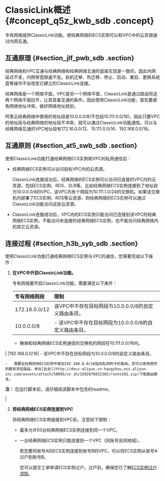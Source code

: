 # ClassicLink概述 {#concept_q5z_kwb_sdb .concept}

专有网络提供ClassicLink功能，使经典网络的ECS实例可以和VPC中的云资源通过内网互通。

## 互通原理 {#section_jlf_pwb_sdb .section}

经典网络和VPC互通与经典网络和经典网络互通的底层实现是一致的，因此内网延迟不变，内网带宽限速不变。宕机迁移、热迁移、停止、启动、重启、更换系统盘等操作不会改变已建立的ClassicLink连接。

经典网络是一个网络平面，VPC是另一个网络平面，ClassicLink是通过路由将这两个网络平面拉齐，让其具备互通的条件。因此使用ClassicLink功能，首先要避免网络地址冲突，做好网络地址规划。

阿里云经典网络中使用的地址段是10.0.0.0/8\(不包括10.111.0.0/16\)，因此只要VPC的地址段与经典网络的地址段不冲突，就可以通过ClassicLink功能通信。可以与经典网络互通的VPC地址段有172.16.0.0/12、10.111.0.0/16、192.168.0.0/16。

## 互通原则 {#section_at5_swb_sdb .section}

使用ClassicLink功能打通经典网络ECS实例和VPC的私网通信后：

-   经典网络ECS实例可以访问目标VPC内的云资源。

    ClassicLink连接成功后，经典网络的ECS实例可以访问已连接的VPC内的云资源，包括ECS实例、RDS、SLB等。比如经典网络ECS实例连接到了地址段为10.0.0.0/8的VPC，该VPC内有个网段为10.111.1.0/24的交换机。如果该交换机内部署了ECS实例、RDS等云资源，则经典网络的ECS实例可以通过ClassicLink功能访问这些云资源。

-   ClassicLink连接成功后，VPC内的ECS实例只能访问已连接到该VPC的经典网络ECS实例，不能访问未连接的经典网络ECS实例，也不能访问经典网络内的其它云资源。


## 连接过程 {#section_h3b_syb_sdb .section}

使用ClassicLink功能打通经典网络ECS实例与VPC的通信，您需要完成以下操作：

1.  **在VPC中开启ClassicLink功能。**

    专有网络要开启ClassicLink功能，需要满足以下条件：

    |专有网络网段|限制|
    |:-----|:-|
    |172.16.0.0/12|该VPC中不存在目标网段为10.0.0.0/8的自定义路由条目。|
    |10.0.0.0/8|     -   该VPC中不存在目标网段为10.0.0.0/8的自定义路由条目。

    -   确保和经典网络ECS实例通信的交换机的网段在10.111.0.0/16内。

 |
    |192.168.0.0/16|     -   该VPC中不存在目标网段为10.0.0.0/8的自定义路由条目。

    -   需要在经典网络ECS实例中增加192.168.0.0/16指向私网网卡的路由。您可以使用提供的脚本添加路由，单击[此处](http://docs-aliyun.cn-hangzhou.oss.aliyun-inc.com/assets/attach/58095/cn_zh/1502878832385/route192.zip)下载路由脚本。

**注：** 在运行脚本前，请仔细阅读脚本中包含的readme。

 |

2.  **将经典网络ECS实例连接到VPC**

    将经典网络ECS实例链接到VPC前，注意如下限制：

    -   最多允许50台经典网络ECS实例连接到同一个VPC。

    -   一台经典网络ECS实例只能连接到一个VPC（同账号且同地域）。

        若您要将账号A的ECS实例连接到账号B的VPC，可以将ECS实例从账号A过户到账号B。

        您可以提交工单申请ECS实例过户。过户前，确保您已了解[ECS实例过户须知](https://help.aliyun.com/document_detail/58064.html)。


